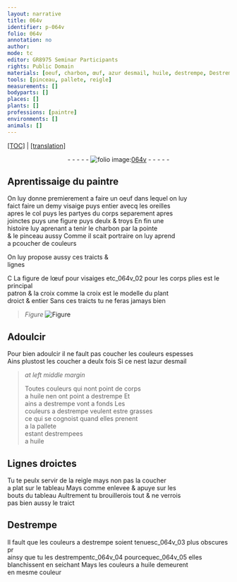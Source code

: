 ```yaml
---
layout: narrative
title: 064v
identifier: p-064v
folio: 064v
annotation: no
author:
mode: tc
editor: GR8975 Seminar Participants
rights: Public Domain
materials: [oeuf, charbon, œuf, azur desmail, huile, destrempe, Destrempe]
tools: [pinceau, pallete, reigle]
measurements: []
bodyparts: []
places: []
plants: []
professions: [paintre]
environments: []
animals: []
---
```


 <p><a href="{{ site.baseurl }}/diplomatic/">[TOC]</a> | <a href="{{ site.baseurl }}/texts/p-064v_tl/" target="_blank">[translation]</a></p><div class="folio" align="center">- - - - - <a href="http://gallica.bnf.fr/ark:/12148/btv1b10500001g/f134.image" target="_blank"><img src="https://cu-mkp.github.io/2017-workshop-edition/assets/photo-icon.png" alt="folio image: " style="display:inline-block; margin-bottom:-3px;"/>064v</a> - - - - - </div>  
  

## Aprentissaige du <span class="pro">paintre</span>

 
On luy donne premierem<span class="exp">ent</span> a faire un <span class="m">oeuf</span> dans lequel on luy<br/> faict faire un demy visaige puys entier avecq les oreilles<br/> apres le col puys les partyes du corps separem<span class="exp">ent</span> apres<br/> joinctes puys une figure puys deulx & troys En fin une<br/> histoire luy aprenant a tenir le <span class="m">charbon</span> par la pointe<br/> & le <span class="tl">pinceau</span> aussy Co<span class="exp">mm</span>e il scait portraire on luy aprend<br/> a <span class="del">p</span>coucher de couleurs
 
 
  
On luy propose aussy ces traicts &<br/> lignes
 
<span class="del">C</span> <span class="add">L</span>a figure de l<span class="m">œuf</span> pour visaiges <span class="add">etc_064v_02 pour les corps plies</span> est le principal<br/> patron <span class="del">& la croix</span> co<span class="exp">mm</span>e la croix est le modelle du plant<br/> droict & entier Sans ces traicts tu ne feras jamays bien
 
> *Figure*
> <a href="https://drive.google.com/open?id=0B9-oNrvWdlO5NmZDTmZwc1Jqb2M" target="_blank"><img src="https://cu-mkp.github.io/GR8975-edition/assets/photo-icon.png" alt="Figure" style="display:inline-block; margin-bottom:-3px;"/></a>
 
 
  

## Adoulcir

 
Pour bien adoulcir il ne fault pas coucher les couleurs espesses<br/> Ains plustost les coucher a deulx fois Si ce nest l<span class="m">azur desmail</span>
 
> *at left middle margin*
> 
> 
>   Toutes couleurs qui nont point de corps<br/> a <span class="m">huile</span> nen ont point a <span class="m">destrempe</span> <span class="del">Et</span><br/> ains a <span class="m">destrempe</span> vont a fonds Les<br/> couleurs a <span class="m">destrempe</span> veulent estre grasses<br/> ce qui se cognoist quand elles prenent<br/> a la <span class="tl">pallete</span><br/> esta<span class="exp">n</span>t destrempees<br/> a <span class="m">huile</span>
 
 
  

## Lignes droictes

 
Tu te peulx servir de la <span class="tl">reigle</span> mays non pas la coucher<br/> a plat sur le tableau Mays co<span class="exp">mm</span>e enlevee & apuye sur les<br/> bouts du tableau Aultrem<span class="exp">ent</span> tu brouillerois tout & ne verrois<br/> pas bien aussy le traict
 
 
  

## <span class="m">Destrempe</span>

 
Il fault que les couleurs a <span class="m">destrempe</span> soient <span class="add">tenues</span>c_064v_03 plus obscures <span class="del">pr</span><br/> ainsy que tu les destrempentc_064v_04 <span class="add">pourcequec_064v_05 elles blanchissent en seichant</span> Mays les couleurs a <span class="m">huile</span> demeurent<br/> en mesme couleur
 
 